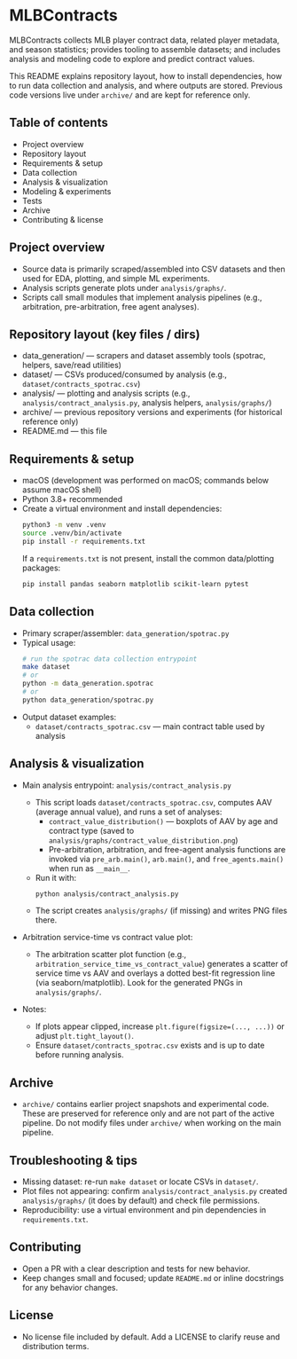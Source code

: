 # MLBContracts

MLBContracts collects MLB player contract data, related player metadata, and season statistics; provides tooling to assemble datasets; and includes analysis and modeling code to explore and predict contract values.

This README explains repository layout, how to install dependencies, how to run data collection and analysis, and where outputs are stored. Previous code versions live under `archive/` and are kept for reference only.

## Table of contents
- Project overview
- Repository layout
- Requirements & setup
- Data collection
- Analysis & visualization
- Modeling & experiments
- Tests
- Archive
- Contributing & license

## Project overview
- Source data is primarily scraped/assembled into CSV datasets and then used for EDA, plotting, and simple ML experiments.
- Analysis scripts generate plots under `analysis/graphs/`.
- Scripts call small modules that implement analysis pipelines (e.g., arbitration, pre-arbitration, free agent analyses).

## Repository layout (key files / dirs)
- data_generation/ — scrapers and dataset assembly tools (spotrac, helpers, save/read utilities)
- dataset/ — CSVs produced/consumed by analysis (e.g., `dataset/contracts_spotrac.csv`)
- analysis/ — plotting and analysis scripts (e.g., `analysis/contract_analysis.py`, analysis helpers, `analysis/graphs/`)
- archive/ — previous repository versions and experiments (for historical reference only)
- README.md — this file

## Requirements & setup
- macOS (development was performed on macOS; commands below assume macOS shell)
- Python 3.8+ recommended
- Create a virtual environment and install dependencies:
  ```bash
  python3 -m venv .venv
  source .venv/bin/activate
  pip install -r requirements.txt
  ```
  If a `requirements.txt` is not present, install the common data/plotting packages:
  ```bash
  pip install pandas seaborn matplotlib scikit-learn pytest
  ```

## Data collection
- Primary scraper/assembler: `data_generation/spotrac.py`
- Typical usage:
  ```bash
  # run the spotrac data collection entrypoint
  make dataset
  # or
  python -m data_generation.spotrac
  # or
  python data_generation/spotrac.py
  ```
- Output dataset examples:
  - `dataset/contracts_spotrac.csv` — main contract table used by analysis

## Analysis & visualization
- Main analysis entrypoint: `analysis/contract_analysis.py`
  - This script loads `dataset/contracts_spotrac.csv`, computes AAV (average annual value), and runs a set of analyses:
    - `contract_value_distribution()` — boxplots of AAV by age and contract type (saved to `analysis/graphs/contract_value_distribution.png`)
    - Pre-arbitration, arbitration, and free-agent analysis functions are invoked via `pre_arb.main()`, `arb.main()`, and `free_agents.main()` when run as `__main__`.
  - Run it with:
    ```bash
    python analysis/contract_analysis.py
    ```
  - The script creates `analysis/graphs/` (if missing) and writes PNG files there.

- Arbitration service-time vs contract value plot:
  - The arbitration scatter plot function (e.g., `arbitration_service_time_vs_contract_value`) generates a scatter of service time vs AAV and overlays a dotted best-fit regression line (via seaborn/matplotlib). Look for the generated PNGs in `analysis/graphs/`.

- Notes:
  - If plots appear clipped, increase `plt.figure(figsize=(..., ...))` or adjust `plt.tight_layout()`.
  - Ensure `dataset/contracts_spotrac.csv` exists and is up to date before running analysis.

## Archive
- `archive/` contains earlier project snapshots and experimental code. These are preserved for reference only and are not part of the active pipeline. Do not modify files under `archive/` when working on the main pipeline.

## Troubleshooting & tips
- Missing dataset: re-run `make dataset` or locate CSVs in `dataset/`.
- Plot files not appearing: confirm `analysis/contract_analysis.py` created `analysis/graphs/` (it does by default) and check file permissions.
- Reproducibility: use a virtual environment and pin dependencies in `requirements.txt`.

## Contributing
- Open a PR with a clear description and tests for new behavior.
- Keep changes small and focused; update `README.md` or inline docstrings for any behavior changes.

## License
- No license file included by default. Add a LICENSE to clarify reuse and distribution terms.

